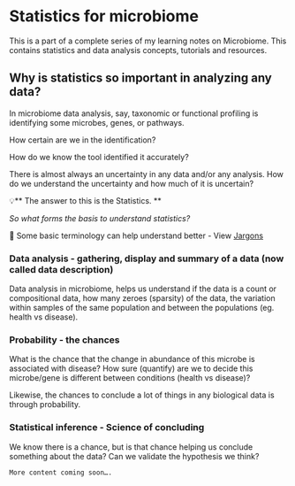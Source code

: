 # Statistics for microbiome
This is a part of a complete series of my learning notes on Microbiome. This contains statistics and data analysis concepts, tutorials and resources.

## Why is statistics so important in analyzing any data?

In microbiome data analysis, say, taxonomic or functional profiling is identifying some microbes, genes, or pathways. 

How certain are we in the identification? 

How do we know the tool identified it accurately?

There is almost always an uncertainty in any data and/or any analysis. How do we understand the uncertainty and how much of it is uncertain? 

💡** The answer to this is the Statistics. **

_So what forms the basis to understand statistics?_

🤔 Some basic terminology can help understand better - View [Jargons](https://github.com/shrivishalinirajaram/microbiome_jargons)

### Data analysis  - gathering, display and summary of a data (now called data description)

Data analysis in microbiome, helps us understand if the data is a count or compositional data, how many zeroes (sparsity) of the data, the variation within samples of the same population and between the populations (eg. health vs disease).

### Probability - the chances

What is the chance that the change in abundance of this microbe is associated with disease? How sure (quantify) are we to decide this microbe/gene is different between conditions (health vs disease)?

Likewise, the chances to conclude a lot of things in any biological data is through probability.

### Statistical inference - Science of concluding

We know there is a chance, but is that chance helping us conclude something about the data? Can we validate the hypothesis we think?

```markdown
More content coming soon….
